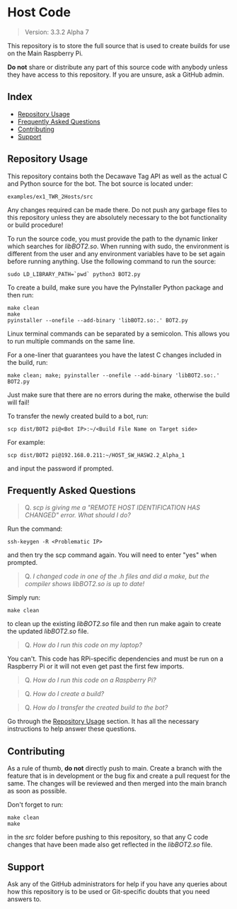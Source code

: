 # Host Code
> Version: 3.3.2 Alpha 7

This repository is to store the full source that is used to create builds for use on the Main Raspberry Pi.

**Do not** share or distribute any part of this source code with anybody unless they have access to this repository. If you are unsure, ask a GitHub admin.

## Index
- [Repository Usage](#repository-usage)
- [Frequently Asked Questions](#frequently-asked-questions)
- [Contributing](#contributing)
- [Support](#support)

## Repository Usage
This repository contains both the Decawave Tag API as well as the actual C and Python source for the bot. The bot source is located under:
```
examples/ex1_TWR_2Hosts/src
```
Any changes required can be made there. Do not push any garbage files to this repository unless they are absolutely necessary to the bot functionality or build procedure!

To run the source code, you must provide the path to the dynamic linker which searches for *libBOT2.so*. When running with sudo, the environment is different from the user and any environment variables have to be set again before running anything. Use the following command to run the source:
```
sudo LD_LIBRARY_PATH=`pwd` python3 BOT2.py
```

To create a build, make sure you have the PyInstaller Python package and then run:
```
make clean
make
pyinstaller --onefile --add-binary 'libBOT2.so:.' BOT2.py
```
Linux terminal commands can be separated by a semicolon. This allows you to run multiple commands on the same line.

For a one-liner that guarantees you have the latest C changes included in the build, run:
```
make clean; make; pyinstaller --onefile --add-binary 'libBOT2.so:.' BOT2.py
```
Just make sure that there are no errors during the make, otherwise the build will fail!

To transfer the newly created build to a bot, run:
```
scp dist/BOT2 pi@<Bot IP>:~/<Build File Name on Target side>
```
For example:
```
scp dist/BOT2 pi@192.168.0.211:~/HOST_SW_HASW2.2_Alpha_1
```
and input the password if prompted.

## Frequently Asked Questions
> Q. *scp is giving me a "REMOTE HOST IDENTIFICATION HAS CHANGED" error. What should I do?*

Run the command:
```
ssh-keygen -R <Problematic IP>
```
and then try the scp command again. You will need to enter "yes" when prompted.

> Q. *I changed code in one of the .h files and did a make, but the compiler shows libBOT2.so is up to date!*

Simply run:
```
make clean
```
to clean up the existing *libBOT2.so* file and then run make again to create the updated *libBOT2.so* file.

> Q. *How do I run this code on my laptop?*

You can't. This code has RPi-specific dependencies and must be run on a Raspberry Pi or it will not even get past the first few imports.

> Q. *How do I run this code on a Raspberry Pi?*

> Q. *How do I create a build?*

> Q. *How do I transfer the created build to the bot?*

Go through the [Repository Usage](#repository-usage) section. It has all the necessary instructions to help answer these questions.

## Contributing
As a rule of thumb, **do not** directly push to main. Create a branch with the feature that is in development or the bug fix and create a pull request for the same. The changes will be reviewed and then merged into the main branch as soon as possible.

Don't forget to run:
```
make clean
make
```
in the *src* folder before pushing to this repository, so that any C code changes that have been made also get reflected in the *libBOT2.so* file.

## Support
Ask any of the GitHub administrators for help if you have any queries about how this repository is to be used or Git-specific doubts that you need answers to.
